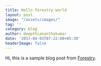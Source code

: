```yaml
---
title: Hello forestry world
layout: post
image: "/assets/images/"
tag: ''
category: blog
author: deepthiananthakumar
date: '2017-04-03T07:22:00+05:30'
headerImage: false
---
```



Hi, this is a sample blog post from 
<a href="https://forestry.io">Forestry</a>.